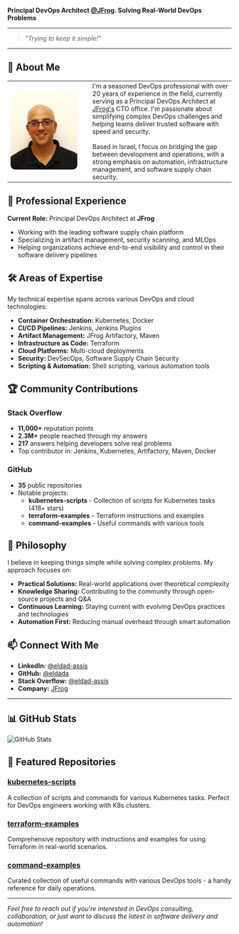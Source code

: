 
**Principal DevOps Architect [@JFrog](https://jfrog.com). Solving Real-World DevOps Problems**

---
> *"Trying to keep it simple!"*
---

## 🚀 About Me

<table>
<tr>
<td width="170">
<img src="images/me.jpg" alt="Eldad Assis" width="150" style="border-radius: 10px; margin-right: 20px;">
</td>
<td>
I'm a seasoned DevOps professional with over 20 years of experience in the field, currently serving as a Principal DevOps Architect at <a href="https://jfrog.com">JFrog's</a> CTO office. I'm passionate about simplifying complex DevOps challenges and helping teams deliver trusted software with speed and security.
<br><br>
Based in Israel, I focus on bridging the gap between development and operations, with a strong emphasis on automation, infrastructure management, and software supply chain security.
</td>
</tr>
</table>

## 💼 Professional Experience

**Current Role:** Principal DevOps Architect at **JFrog**
- Working with the leading software supply chain platform
- Specializing in artifact management, security scanning, and MLOps
- Helping organizations achieve end-to-end visibility and control in their software delivery pipelines

## 🛠️ Areas of Expertise

My technical expertise spans across various DevOps and cloud technologies:

- **Container Orchestration:** Kubernetes, Docker
- **CI/CD Pipelines:** Jenkins, Jenkins Plugins  
- **Artifact Management:** JFrog Artifactory, Maven
- **Infrastructure as Code:** Terraform
- **Cloud Platforms:** Multi-cloud deployments
- **Security:** DevSecOps, Software Supply Chain Security
- **Scripting & Automation:** Shell scripting, various automation tools

## 🏆 Community Contributions

### Stack Overflow
- **11,000+** reputation points
- **2.3M+** people reached through my answers
- **217** answers helping developers solve real problems
- Top contributor in: Jenkins, Kubernetes, Artifactory, Maven, Docker

### GitHub
- **35** public repositories
- Notable projects:
  - **kubernetes-scripts** - Collection of scripts for Kubernetes tasks (418+ stars)
  - **terraform-examples** - Terraform instructions and examples
  - **command-examples** - Useful commands with various tools

## 🎯 Philosophy

I believe in keeping things simple while solving complex problems. My approach focuses on:
- **Practical Solutions:** Real-world applications over theoretical complexity
- **Knowledge Sharing:** Contributing to the community through open-source projects and Q&A
- **Continuous Learning:** Staying current with evolving DevOps practices and technologies
- **Automation First:** Reducing manual overhead through smart automation

## 📫 Connect With Me

- **LinkedIn:** [@eldad-assis](https://www.linkedin.com/in/eldad-assis-4b67084/)
- **GitHub:** [@eldada](https://github.com/eldada)
- **Stack Overflow:** [@eldad-assis](https://stackoverflow.com/users/1300730/eldad-assis)
- **Company:** [JFrog](https://jfrog.com)

---

## 📊 GitHub Stats

![GitHub Stats](https://github-readme-stats.vercel.app/api?username=eldada&show_icons=true&theme=default)

## 🌟 Featured Repositories

### [kubernetes-scripts](https://github.com/eldada/kubernetes-scripts)
A collection of scripts and commands for various Kubernetes tasks. Perfect for DevOps engineers working with K8s clusters.

### [terraform-examples](https://github.com/eldada/terraform-examples) 
Comprehensive repository with instructions and examples for using Terraform in real-world scenarios.

### [command-examples](https://github.com/eldada/command-examples)
Curated collection of useful commands with various DevOps tools - a handy reference for daily operations.

---

*Feel free to reach out if you're interested in DevOps consulting, collaboration, or just want to discuss the latest in software delivery and automation!*


